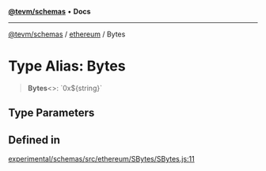 [**@tevm/schemas**](../../README.md) • **Docs**

***

[@tevm/schemas](../../modules.md) / [ethereum](../README.md) / Bytes

# Type Alias: Bytes

> **Bytes**\<\>: \`0x$\{string\}\`

## Type Parameters

## Defined in

[experimental/schemas/src/ethereum/SBytes/SBytes.js:11](https://github.com/qbzzt/tevm-monorepo/blob/main/experimental/schemas/src/ethereum/SBytes/SBytes.js#L11)
